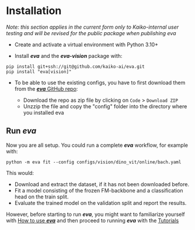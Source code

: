 # Installation

*Note: this section applies in the current form only to Kaiko-internal user testing and will be revised for the public package when publishing eva*


- Create and activate a virtual environment with Python 3.10+

- Install ***eva*** and the ***eva-vision*** package with:

```
pip install git+ssh://git@github.com/kaiko-ai/eva.git
pip install "eva[vision]"
```

- To be able to use the existing configs, you have to first download them from the [***eva*** GitHub repo](https://github.com/kaiko-ai/eva/tree/main):

    - Download the repo as zip file by clicking on `Code` > `Download ZIP`
    - Unzzip the file and copy the "config" folder into the directory where you installed eva


## Run ***eva***

Now you are all setup. You could run a complete ***eva*** workflow, for example with:
```
python -m eva fit --config configs/vision/dino_vit/online/bach.yaml 
```
This would:

 - Download and extract the dataset, if it has not been downloaded before.
 - Fit a model consisting of the frozen FM-backbone and a classification head on the train split.
 - Evaluate the trained model on the validation split and report the results.

However, before starting to run ***eva***, you might want to familiarize yourself with [How to use ***eva***](how_to_use.md) and then proceed to running ***eva*** with the [Tutorials](../tutorials/offline_vs_online.md)
